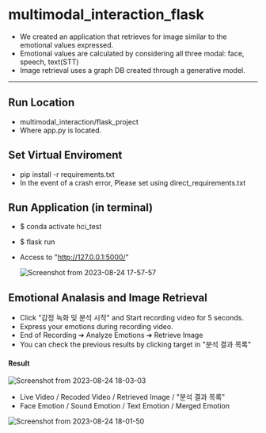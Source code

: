 # multimodal_interaction_flask
- We created an application that retrieves for image similar to the emotional values expressed.
- Emotional values are calculated by considering all three modal: face, speech, text(STT)
- Image retrieval uses a graph DB created through a generative model.
---
## Run Location
- multimodal_interaction/flask_project
- Where app.py is located.

## Set Virtual Enviroment
- pip install -r requirements.txt
- In the event of a crash error, Please set using direct_requirements.txt

## Run Application (in terminal)
- $ conda activate hci_test
- $ flask run
- Access to "http://127.0.0.1:5000/"
  
  ![Screenshot from 2023-08-24 17-57-57](https://github.com/kuai-lab/multimodal_interaction/assets/86465983/00a30ecc-c44f-4c10-9b5b-1b2542a213d1)

## Emotional Analasis and Image Retrieval
- Click "감정 녹화 및 분석 시작" and Start recording video for 5 seconds.
- Express your emotions during recording video.
- End of Recording ➔ Analyze Emotions ➔ Retrieve Image
- You can check the previous results by clicking target in "분석 결과 목록"
#### Result
  ![Screenshot from 2023-08-24 18-03-03](https://github.com/kuai-lab/multimodal_interaction/assets/86465983/a9c0461d-2a12-49e9-b37e-42e47e991164)
  - Live Video / Recoded Video / Retrieved Image / "분석 결과 목록"
  - Face Emotion / Sound Emotion / Text Emotion / Merged Emotion

  ![Screenshot from 2023-08-24 18-01-50](https://github.com/kuai-lab/multimodal_interaction/assets/86465983/1f31fb4d-5119-4d59-99b6-a0a0997b8b3d)

